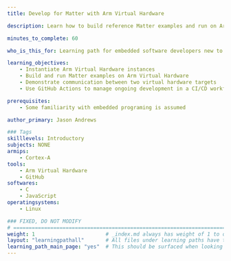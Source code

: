 ```yaml
---
title: Develop for Matter with Arm Virtual Hardware

description: Learn how to build reference Matter examples and run on Arm Virtual Hardware

minutes_to_complete: 60

who_is_this_for: Learning path for embedded software developers new to Arm Virtual Hardware to get familiar with main features.

learning_objectives: 
    - Instantiate Arm Virtual Hardware instances
    - Build and run Matter examples on Arm Virtual Hardware
    - Demonstrate communication between two virtual hardware targets
    - Use GitHub Actions to manage ongoing development in a CI/CD workflow

prerequisites:
    - Some familiarity with embedded programing is assumed

author_primary: Jason Andrews

### Tags
skilllevels: Introductory
subjects: NONE
armips:
    - Cortex-A
tools:
    - Arm Virtual Hardware
    - GitHub
softwares:
    - C
    - JavaScript
operatingsystems:
    - Linux

### FIXED, DO NOT MODIFY
# ================================================================================
weight: 1                       # _index.md always has weight of 1 to order correctly
layout: "learningpathall"       # All files under learning paths have this same wrapper
learning_path_main_page: "yes"  # This should be surfaced when looking for related content. Only set for _index.md of learning path content.
---
```

